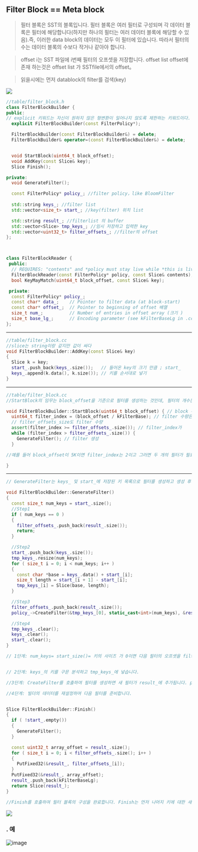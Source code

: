 
## Filter Block == Meta block
> 필터 블록은 SST의 블록입니다. 필터 블록은 여러 필터로 구성되며 각 데이터 블록은 필터에 해당합니다(하지만 하나의 필터는 여러 데이터 블록에 해당할 수 있음).즉, 이러한 data block의 데이터는 모두 이 필터에 있습니다. 따라서 필터의 수는 데이터 블록의 수보다 작거나 같아야 합니다.

> offset i는 SST 파일에 i번째 필터의 오프셋을 저장합니다. offset list offset에 존재 하는것은 offset list 가 SSTfile에서의  offset。

> 읽을시에는 먼저 datablock의 filter를 검색(key)

![](https://www.huliujia.com/images/leveldb_SST_filter_block%E6%A0%BC%E5%BC%8F.png)

```c++
//table/filter_block.h
class FilterBlockBuilder {
public:
// explicit 키워드는 자신이 원하지 않은 형변환이 일어나지 않도록 제한하는 키워드이다.
  explicit FilterBlockBuilder(const FilterPolicy*);

  FilterBlockBuilder(const FilterBlockBuilder&) = delete;
  FilterBlockBuilder& operator=(const FilterBlockBuilder&) = delete;


  void StartBlock(uint64_t block_offset);
  void AddKey(const Slice& key);
  Slice Finish();

private:
  void GenerateFilter();

  const FilterPolicy* policy_; //filter policy，like BloomFilter
  
  std::string keys_; //filter list 
  std::vector<size_t> start_; //key(filter) 위치 list

  std::string result_; //filterlist 의 buffer
  std::vector<Slice> tmp_keys_; //임시 저장하고 입력한 key
  std::vector<uint32_t> filter_offsets_; //filter의 offset
};



class FilterBlockReader {
 public:
  // REQUIRES: "contents" and *policy must stay live while *this is live.
  FilterBlockReader(const FilterPolicy* policy, const Slice& contents);
  bool KeyMayMatch(uint64_t block_offset, const Slice& key);

 private:
  const FilterPolicy* policy_;
  const char* data_;    // Pointer to filter data (at block-start)
  const char* offset_;  // Pointer to beginning of offset 배열  
  size_t num_;          // Number of entries in offset array (크기 )
  size_t base_lg_;      // Encoding parameter (see kFilterBaseLg in .cc file)
};

```
---

```c++
//table/filter_block.cc
//slice는 string이랑 같지만 값이 싸다
void FilterBlockBuilder::AddKey(const Slice& key) 
{
  Slice k = key;
  start_.push_back(keys_.size());   // 들어온 key의 크기 만큼 ; start_
  keys_.append(k.data(), k.size()); // 키를 순서대로 넣기 
}

```
---
```c++
//table/filter_block.cc
//StartBlock의 임무는 block_offset을 기준으로 필터를 생성하는 것인데, 필터의 개수는 블록의 개수와 관련이 없고 block_offset에만 관련이 있습니다. 기본적으로 필터는 2K block_offset마다 생성됩니다. 2K의 기본값은 상수 kFilterBase에 의해 지정됩니다.

void FilterBlockBuilder::StartBlock(uint64_t block_offset) { // block 위치가 입력 값
  uint64_t filter_index = (block_offset / kFilterBase); // filter 수량은 위치 / 크기
  // filter_offsets_size도 filter 수량
  assert(filter_index >= filter_offsets_.size()); // filter_index가
  while (filter_index > filter_offsets_.size()) {
    GenerateFilter(); // filter 생성
  }

//예를 들어 block_offset이 5K이면 filter_index는 2이고 그러면 두 개의 필터가 필요합니다. 다음 호출의 block_offset이 5.5K이면 계산된 filter_index는 여전히 2이고 새 필터가 생성되지 않습니다. 검색할 때 block_offset을 2K로 나누어 filter_offsets_에서 필터의 위치를 ​​얻은 다음 filter_offsets_에 따라 filter를 찾습니다.

}
```
----

```c++
// GenerateFilter는 keys_ 및 start_에 저장된 키 목록으로 필터를 생성하고 생성 후 keys_ 및 start_를 지웁니다.

void FilterBlockBuilder::GenerateFilter()
{
  const size_t num_keys = start_.size();
  //Step1
  if ( num_keys == 0 )
  {
    filter_offsets_.push_back(result_.size());
    return;
  }

  //Step2
  start_.push_back(keys_.size());
  tmp_keys_.resize(num_keys);
  for ( size_t i = 0; i < num_keys; i++ )
  {
    const char *base = keys_.data() + start_[i];
    size_t length = start_[i + 1] - start_[i];
    tmp_keys_[i] = Slice(base, length);
  }

  //Step3
  filter_offsets_.push_back(result_.size());
  policy_->CreateFilter(&tmp_keys_[0], static_cast<int>(num_keys), &result_);

  //Step4
  tmp_keys_.clear();
  keys_.clear();
  start_.clear();
}

// 1단계: num_keys= start_size()= 키의 사이즈 가 0이면 다음 필터의 오프셋을 filter_offsets_에 넣습니다. 즉, 필터 오프셋이 다음 필터를 가리키도록 합니다.


// 2단계: keys_의 키를 구문 분석하고 tmp_keys_에 넣습니다.

//3단계: CreateFilter를 호출하여 필터를 생성하면 새 필터가 result_에 추가됩니다. policy_는 추상 클래스 포인터이고 기본 정책은 BloomFilter입니다.

//4단계: 빌더의 데이터를 재설정하여 다음 필터를 준비합니다.

```

```c++

Slice FilterBlockBuilder::Finish()
{
  if ( !start_.empty())
  {
    GenerateFilter();
  }

  const uint32_t array_offset = result_.size();
  for ( size_t i = 0; i < filter_offsets_.size(); i++ )
  {
    PutFixed32(&result_, filter_offsets_[i]);
  }
  PutFixed32(&result_, array_offset);
  result_.push_back(kFilterBaseLg);
  return Slice(result_);
}

//Finish를 호출하여 필터 블록의 구성을 완료합니다. Finish는 먼저 나머지 키에 대한 새 필터를 생성한 다음 필터 오프셋 목록을 result_로 순서대로 인코딩하고 오프셋 목록의 오프셋을 result_의 끝까지 인코딩합니다. 마지막으로 상수 kFilterBaseLg가 끝에 추가되며 기본값은 11, 2^11=2048=2KB로 필터를 생성할 block_offsets 수를 나타냅니다.

````


![](https://www.huliujia.com/images/leveldb_filter_block%E7%BB%93%E6%9E%84.png)



### . 예 
![image](https://user-images.githubusercontent.com/86946575/175249208-962b89e9-6b58-4bf6-a3de-da5557d26ad3.png)
